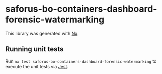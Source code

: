 # saforus-bo-containers-dashboard-forensic-watermarking

This library was generated with [Nx](https://nx.dev).

## Running unit tests

Run `nx test saforus-bo-containers-dashboard-forensic-watermarking` to execute the unit tests via [Jest](https://jestjs.io).
